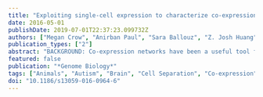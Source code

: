 ```yaml
---
title: "Exploiting single-cell expression to characterize co-expression replicability"
date: 2016-05-01
publishDate: 2019-07-01T22:37:23.099732Z
authors: ["Megan Crow", "Anirban Paul", "Sara Ballouz", "Z. Josh Huang", "Jesse Gillis"]
publication_types: ["2"]
abstract: "BACKGROUND: Co-expression networks have been a useful tool for functional genomics, providing important clues about the cellular and biochemical mechanisms that are active in normal and disease processes. However, co-expression analysis is often treated as a black box with results being hard to trace to their basis in the data. Here, we use both published and novel single-cell RNA sequencing (RNA-seq) data to understand fundamental drivers of gene-gene connectivity and replicability in co-expression networks. RESULTS: We perform the first major analysis of single-cell co-expression, sampling from 31 individual studies. Using neighbor voting in cross-validation, we find that single-cell network connectivity is less likely to overlap with known functions than co-expression derived from bulk data, with functional variation within cell types strongly resembling that also occurring across cell types. To identify features and analysis practices that contribute to this connectivity, we perform our own single-cell RNA-seq experiment of 126 cortical interneurons in an experimental design targeted to co-expression. By assessing network replicability, semantic similarity and overall functional connectivity, we identify technical factors influencing co-expression and suggest how they can be controlled for. Many of the technical effects we identify are expression-level dependent, making expression level itself highly predictive of network topology. We show this occurs generally through re-analysis of the BrainSpan RNA-seq data. CONCLUSIONS: Technical properties of single-cell RNA-seq data create confounds in co-expression networks which can be identified and explicitly controlled for in any supervised analysis. This is useful both in improving co-expression performance and in characterizing single-cell data in generally applicable terms, permitting cross-laboratory comparison within a common framework."
featured: false
publication: "*Genome Biology*"
tags: ["Animals", "Autism", "Brain", "Cell Separation", "Co-expression", "Gene Expression Profiling", "Gene Regulatory Networks", "Interneuron", "Meta-analysis", "Mice", "Network", "Normalization", "Reproducibility of Results", "RNA-seq", "Sequence Analysis", "RNA", "Single cell", "Single-Cell Analysis"]
doi: "10.1186/s13059-016-0964-6"
---
```


